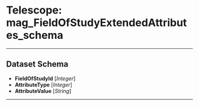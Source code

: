 # Telescope: mag_FieldOfStudyExtendedAttributes_schema
- - - 
## Dataset Schema

+ **FieldOfStudyId** [*Integer*]
+ **AttributeType** [*Integer*]
+ **AttributeValue** [*String*]
- - - 
